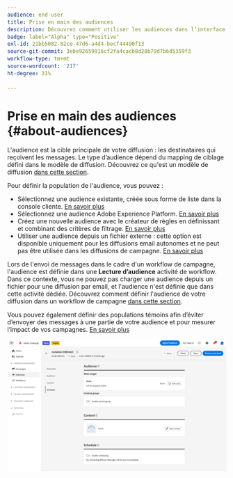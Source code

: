```yaml
---
audience: end-user
title: Prise en main des audiences
description: Découvrez comment utiliser les audiences dans l’interface utilisateur web de Campaign.
badge: label="Alpha" type="Positive"
exl-id: 21bb5082-82ce-47d6-a4d4-becf44490f13
source-git-commit: 3ebe92659916cf2fa4cacb8d28b79d7b6d5359f3
workflow-type: tm+mt
source-wordcount: '217'
ht-degree: 31%

---
```



# Prise en main des audiences {#about-audiences}

<!--
Audience only created for the delivery, not available later-->


<!--
Three ways:
* existing audience

Campaign or AEP Audiences

* create new on the fly

query like AEP segment builder (same component with campaign data)

* import from file

show use case with a new audience creation (or import from file?)

control groups like acc: exract, random, based on attribute
-->


L&#39;audience est la cible principale de votre diffusion : les destinataires qui reçoivent les messages. Le type d’audience dépend du mapping de ciblage défini dans le modèle de diffusion. Découvrez ce qu&#39;est un modèle de diffusion [dans cette section](../msg/delivery-template.md).

Pour définir la population de l&#39;audience, vous pouvez :

* Sélectionnez une audience existante, créée sous forme de liste dans la console cliente. [En savoir plus](add-audience.md)
* Sélectionnez une audience Adobe Experience Platform. [En savoir plus](aep-audience.md)
* Créez une nouvelle audience avec le créateur de règles en définissant et combinant des critères de filtrage. [En savoir plus](segment-builder.md)
* Utiliser une audience depuis un fichier externe : cette option est disponible uniquement pour les diffusions email autonomes et ne peut pas être utilisée dans les diffusions de campagne. [En savoir plus](file-audience.md)

Lors de l&#39;envoi de messages dans le cadre d&#39;un workflow de campagne, l&#39;audience est définie dans une **Lecture d’audience** activité de workflow. Dans ce contexte, vous ne pouvez pas charger une audience depuis un fichier pour une diffusion par email, et l&#39;audience n&#39;est définie que dans cette activité dédiée. Découvrez comment définir l&#39;audience de votre diffusion dans un workflow de campagne [dans cette section](../workflows/orchestrate-activities.md).

Vous pouvez également définir des populations témoins afin d’éviter d’envoyer des messages à une partie de votre audience et pour mesurer l’impact de vos campagnes. [En savoir plus](control-group.md)

![](assets/about-audience.png)

